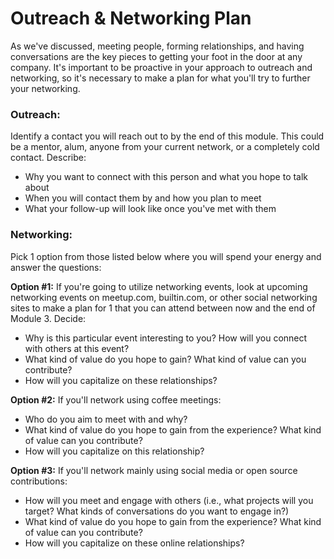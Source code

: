 # Outreach & Networking Plan
As we've discussed, meeting people, forming relationships, and having conversations are the key pieces to getting your foot in the door at any company. It's important to be proactive in your approach to outreach and networking, so it's necessary to make a plan for what you'll try to further your networking. 

### Outreach: 
Identify a contact you will reach out to by the end of this module. This could be a mentor, alum, anyone from your current network, or a completely cold contact. Describe:

* Why you want to connect with this person and what you hope to talk about
* When you will contact them by and how you plan to meet
* What your follow-up will look like once you've met with them

### Networking: 
Pick 1 option from those listed below where you will spend your energy and answer the questions: 
  
**Option #1:** If you're going to utilize networking events, look at upcoming networking events on meetup.com, builtin.com, or other social networking sites to make a plan for 1 that you can attend between now and the end of Module 3. Decide:

* Why is this particular event interesting to you? How will you connect with others at this event?
* What kind of value do you hope to gain? What kind of value can you contribute?
* How will you capitalize on these relationships?

**Option #2:** If you'll network using coffee meetings:
  
 * Who do you aim to meet with and why?
 * What kind of value do you hope to gain from the experience? What kind of value can you contribute?
* How will you capitalize on this relationship?
 
**Option #3:** If you'll network mainly using social media or open source contributions:
 
 * How will you meet and engage with others (i.e., what projects will you target? What kinds of conversations do you want to engage in?)
 * What kind of value do you hope to gain from the experience? What kind of value can you contribute?
 * How will you capitalize on these online relationships?
